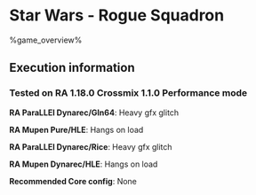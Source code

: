 # Star Wars - Rogue Squadron 

%game_overview%

## Execution information

### Tested on RA 1.18.0 Crossmix 1.1.0 Performance mode

**RA ParaLLEl Dynarec/Gln64**: Heavy gfx glitch

**RA Mupen Pure/HLE**: Hangs on load

**RA ParaLLEl Dynarec/Rice**: Heavy gfx glitch

**RA Mupen Dynarec/HLE**: Hangs on load

**Recommended Core config**: None